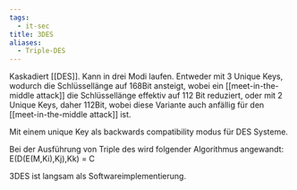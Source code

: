 ```yaml
---
tags:
  - it-sec
title: 3DES
aliases:
  - Triple-DES
---
```

Kaskadiert [[DES]]. Kann in drei Modi laufen. Entweder mit 3 Unique Keys, wodurch die Schlüssellänge auf 168Bit ansteigt, wobei ein [[meet-in-the-middle attack]] die Schlüssellänge effektiv auf 112 Bit reduziert, oder mit 2 Unique Keys, daher 112Bit, wobei diese Variante auch anfällig für den  [[meet-in-the-middle attack]] ist.

Mit einem unique Key als backwards compatibility modus für DES Systeme. 

Bei der Ausführung von Triple des wird folgender Algorithmus angewandt: E(D(E(M,Ki),Kj),Kk) = C

3DES ist langsam als Softwareimplementierung.